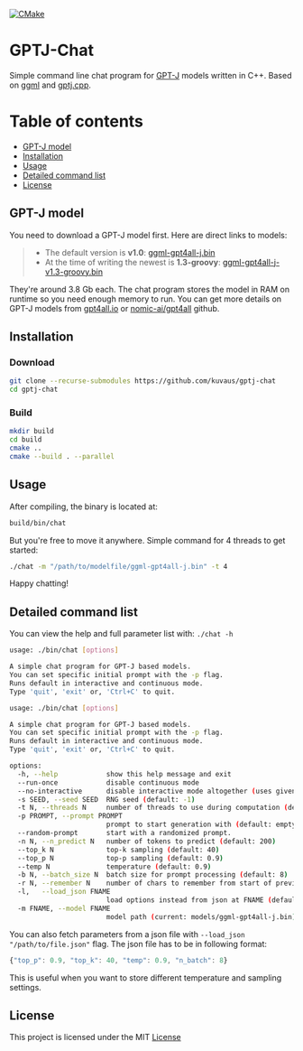 [![CMake](https://github.com/kuvaus/gptj-chat/actions/workflows/cmake.yml/badge.svg)](https://github.com/kuvaus/gptj-chat/actions/workflows/cmake.yml)
# GPTJ-Chat
Simple command line chat program for [GPT-J](https://en.wikipedia.org/wiki/GPT-J) models written in C++. Based on [ggml](https://github.com/ggerganov/ggml/) and [gptj.cpp](https://github.com/marella/gptj.cpp/).

# Table of contents
<!-- TOC -->
* [GPT-J model](#gpt-j-model)
* [Installation](#installation)
* [Usage](#usage)
* [Detailed command list](#detailed-command-list)
* [License](#license)
<!-- TOC -->

## GPT-J model
You need to download a GPT-J model first. Here are direct links to models:

>- The default version is **v1.0**: [ggml-gpt4all-j.bin](https://gpt4all.io/models/ggml-gpt4all-j.bin)
>- At the time of writing the newest is **1.3-groovy**: [ggml-gpt4all-j-v1.3-groovy.bin](https://gpt4all.io/models/ggml-gpt4all-j-v1.3-groovy.bin)

They're around 3.8 Gb each. The chat program stores the model in RAM on runtime so you need enough memory to run. You can get more details on GPT-J models from [gpt4all.io](https://gpt4all.io/) or [nomic-ai/gpt4all](https://github.com/nomic-ai/gpt4all) github.

## Installation
### Download

```sh
git clone --recurse-submodules https://github.com/kuvaus/gptj-chat
cd gptj-chat
```

### Build

```sh
mkdir build
cd build
cmake ..
cmake --build . --parallel
```

## Usage

After compiling, the binary is located at:

```sh
build/bin/chat
```
But you're free to move it anywhere. Simple command for 4 threads to get started:
```sh
./chat -m "/path/to/modelfile/ggml-gpt4all-j.bin" -t 4
```

Happy chatting!

## Detailed command list
You can view the help and full parameter list with:
`
./chat -h
`

```sh
usage: ./bin/chat [options]

A simple chat program for GPT-J based models.
You can set specific initial prompt with the -p flag.
Runs default in interactive and continuous mode.
Type 'quit', 'exit' or, 'Ctrl+C' to quit.

usage: ./bin/chat [options]

A simple chat program for GPT-J based models.
You can set specific initial prompt with the -p flag.
Runs default in interactive and continuous mode.
Type 'quit', 'exit' or, 'Ctrl+C' to quit.

options:
  -h, --help            show this help message and exit
  --run-once            disable continuous mode
  --no-interactive      disable interactive mode altogether (uses given prompt only)
  -s SEED, --seed SEED  RNG seed (default: -1)
  -t N, --threads N     number of threads to use during computation (default: 4)
  -p PROMPT, --prompt PROMPT
                        prompt to start generation with (default: empty)
  --random-prompt       start with a randomized prompt.
  -n N, --n_predict N   number of tokens to predict (default: 200)
  --top_k N             top-k sampling (default: 40)
  --top_p N             top-p sampling (default: 0.9)
  --temp N              temperature (default: 0.9)
  -b N, --batch_size N  batch size for prompt processing (default: 8)
  -r N, --remember N    number of chars to remember from start of previous answer (default: 200)
  -l,   --load_json FNAME
                        load options instead from json at FNAME (default: empty/no)
  -m FNAME, --model FNAME
                        model path (current: models/ggml-gpt4all-j.bin)
```

You can also fetch parameters from a json file with `--load_json "/path/to/file.json"` flag.  The json file has to be in following format:

```javascript
{"top_p": 0.9, "top_k": 40, "temp": 0.9, "n_batch": 8}
```
This is useful when you want to store different temperature and sampling settings.

## License

This project is licensed under the MIT [License](https://github.com/kuvaus/gptj-chat/blob/main/LICENSE)
